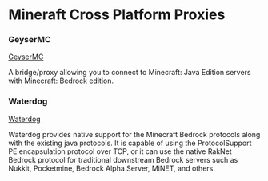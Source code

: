 # Mineraft Cross Platform Proxies

### GeyserMC
[GeyserMC](https://github.com/GeyserMC)

A bridge/proxy allowing you to connect to Minecraft: Java Edition servers with Minecraft: Bedrock edition.


### Waterdog
[Waterdog](https://github.com/WaterdogPE/Waterdog)

Waterdog provides native support for the Minecraft Bedrock protocols along with the existing java protocols. It is capable of using the ProtocolSupport PE encapsulation protocol over TCP, or it can use the native RakNet Bedrock protocol for traditional downstream Bedrock servers such as Nukkit, Pocketmine, Bedrock Alpha Server, MiNET, and others.

